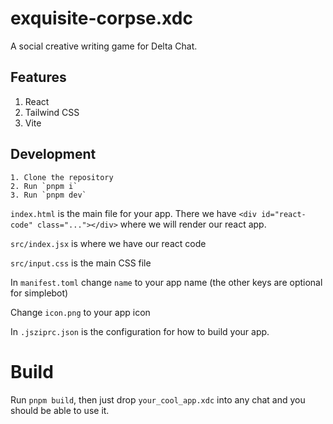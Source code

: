# exquisite-corpse.xdc

A social creative writing game for Delta Chat.

## Features

1. React
2. Tailwind CSS
3. Vite

## Development

    1. Clone the repository
    2. Run `pnpm i`
    3. Run `pnpm dev`

`index.html` is the main file for your app. There we have `<div id="react-code" class="..."></div>` where we will render our react app.

`src/index.jsx` is where we have our react code

`src/input.css` is the main CSS file

In `manifest.toml` change `name` to your app name (the other keys are optional for simplebot)

Change `icon.png` to your app icon

In `.jsziprc.json` is the configuration for how to build your app.

# Build

Run `pnpm build`, then just drop `your_cool_app.xdc` into any chat and you should be able to use it.
